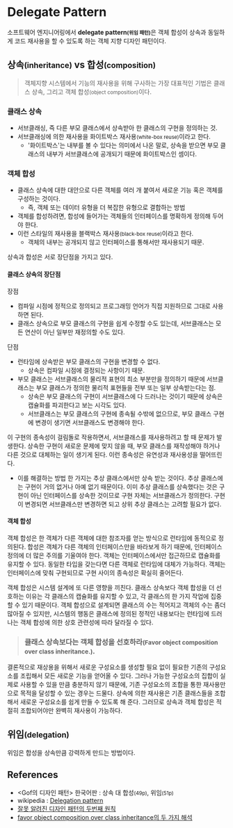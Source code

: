 # Delegate Pattern

소프트웨어 엔지니어링에서 <b>delegate pattern<small>(위임 패턴)</small></b>은 객체 합성이 상속과 동일하게 코드 재사용을 할 수 있도록 하는 객체 지향 디자인 패턴이다.

## 상속<small>(inheritance)</small> vs 합성<small>(composition)</small>

> 객체지향 시스템에서 기능의 재사용을 위해 구사하는 가장 대표적인 기법은 클래스 상속, 그리고 객체 합성<small>(object composition)</small>이다.

### 클래스 상속
- 서브클래싱, 즉 다른 부모 클래스에서 상속받아 한 클래스의 구현을 정의하는 것.
- 서브클래싱에 의한 재사용을 화이트박스 재사용<small>(white-box reuse)</small>이라고 한다.
  - '화이트박스'는 내부를 볼 수 있다는 의미에서 나온 말로, 상속을 받으면 부모 클래스의 내부가 서브클래스에 공개되기 때문에 화이트박스인 셈이다.

### 객체 합성
- 클래스 상속에 대한 대안으로 다른 객체를 여러 개 붙여서 새로운 기능 혹은 객체를 구성하는 것이다.
  - 즉, 객체 또는 데이터 유형을 더 복잡한 유형으로 결합하는 방법
- 객체를 합성하려면, 합성에 들어가는 객체들의 인터페이스를 명확하게 정의해 두어야 한다.
- 이런 스타일의 재사용을 블랙박스 재사용<small>(black-box reuse)</small>이라고 한다.
  - 객체의 내부는 공개되지 않고 인터페이스를 통해서만 재사용되기 때문.

상속과 합성은 서로 장단점을 가지고 있다.

#### 클래스 상속의 장단점

장점
- 컴파일 시점에 정적으로 정의되고 프로그래밍 언어가 직접 지원하므로 그대로 사용하면 된다.
- 클래스 상속으로 부모 클래스의 구현을 쉽게 수정할 수도 있는데, 서브클래스는 모든 연산이 아닌 일부만 재정의할 수도 있다.

단점
- 런타임에 상속받은 부모 클래스의 구현을 변경할 수 없다.
  - 상속은 컴파일 시점에 결정되는 사항이기 때문.
- 부모 클래스는 서브클래스의 물리적 표현의 최소 부분만을 정의하기 때문에 서브클래스는 부모 클래스가 정의한 물리적 표현들을 전부 또는 일부 상속받는다는 점.
  - 상속은 부모 클래스의 구현이 서브클래스에 다 드러나는 것이기 때문에 상속은 캡슐화를 파괴한다고 보는 시각도 있다.
  - 서브클래스는 부모 클래스의 구현에 종속될 수밖에 없으므로, 부모 클래스 구현에 변경이 생기면 서브클래스도 변경해야 한다.

이 구현의 종속성이 걸림돌로 작용하면서, 서브클래스를 재사용하려고 할 때 문제가 발생한다. 상속한 구현이 새로운 문제에 맞지 않을 때, 부모 클래스를 재작성해야 하거나 다른 것으로 대체하는 일이 생기게 된다. 이런 종속성은 유연성과 재사용성을 떨어뜨린다.
  - 이를 해결하는 방법 한 가지는 추상 클래스에서만 상속 받는 것이다. 추상 클래스에는 구현이 거의 없거나 아예 없기 때문이다. 이미 추상 클래스를 상속했다는 것은 구현이 아닌 인터페이스를 상속한 것이므로 구현 자체는 서브클래스가 정의한다. 구현이 변경되면 서브클래스만 변경하면 되고 상위 추상 클래스는 고려할 필요가 없다.

#### 객체 합성

객체 합성은 한 객체가 다른 객체에 대한 참조자를 얻는 방식으로 런타임에 동적으로 정의된다. 합성은 객체가 다른 객체의 인터페이스만을 바라보게 하기 때문에, 인터페이스 정의에 더 많은 주의를 기울여야 한다. 객체는 인터페이스에서만 접근하므로 캡슐화를 유지할 수 있다. 동일한 타입을 갖는다면 다른 객체로 런타임에 대체가 가능하다. 객체는 인터페이스에 맞춰 구현되므로 구현 사이의 종속성은 확실히 줄어든다.

객체 합성은 시스템 설계에 또 다른 영향을 끼친다. 클래스 상속보다 객체 합성을 더 선호하는 이유는 각 클래스의 캡슐화를 유지할 수 있고, 각 클래스의 한 가지 작업에 집중할 수 있기 때문이다. 객체 합성으로 설계되면 클래스의 수는 적어지고 객체의 수는 좀더 많아질 수 있지만, 시스템의 행동은 클래스에 정의된 정적인 내용보다는 런타임에 드러나는 객체 합성에 의한 상호 관련성에 따라 달라질 수 있다.

> ### 클래스 상속보다는 객체 합성을 선호하라<small>(Favor object composition over class inheritance.)</small>. 

결론적으로 재상용을 위해서 새로운 구성요소를 생성할 필요 없이 필요한 기존의 구성요소를 조립해서 모든 새로운 기능을 얻어올 수 있다. 그러나 가능한 구성요소의 집합이 실제로 사용할 수 있을 만큼 충분하지 않기 때문에, 기존 구성요소의 조합을 통한 재사용만으로 목적을 달성할 수 있는 경우는 드물다. 상속에 의한 재사용은 기존 클래스들을 조합해서 새로운 구성요소를 쉽게 만들 수 있도록 해 준다. 그러므로 상속과 객체 합성은 적절히 조합되어야만 완벽히 재사용이 가능하다.

## 위임<small>(delegation)</small>

위임은 합성을 상속만큼 강력하게 만드는 방법이다.

## References
- &lt;Gof의 디자인 패턴&gt; 한국어판 : 상속 대 합성<small>(49p)</small>, 위임<small>(51p)</small>
- wikipedia : [Delegation pattern](https://en.wikipedia.org/wiki/Delegation_pattern)
- [잘못 알려진 디자인 패턴의 두번째 원칙](https://architecture101.blog/2009/02/18/misconception_of_gof_dp/)
- [favor object composition over class inheritance의 두 가지 해석](http://occamsrazr.net/tt/entry/favor-object-composition-over-class-inheritance%EC%9D%98-%EB%91%90-%EA%B0%80%EC%A7%80-%ED%95%B4%EC%84%9D)